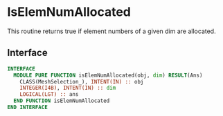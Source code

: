 # IsElemNumAllocated

This routine returns true if element numbers of a given dim are allocated.

## Interface

```fortran
INTERFACE
  MODULE PURE FUNCTION isElemNumAllocated(obj, dim) RESULT(Ans)
    CLASS(MeshSelection_), INTENT(IN) :: obj
    INTEGER(I4B), INTENT(IN) :: dim
    LOGICAL(LGT) :: ans
  END FUNCTION isElemNumAllocated
END INTERFACE
```
